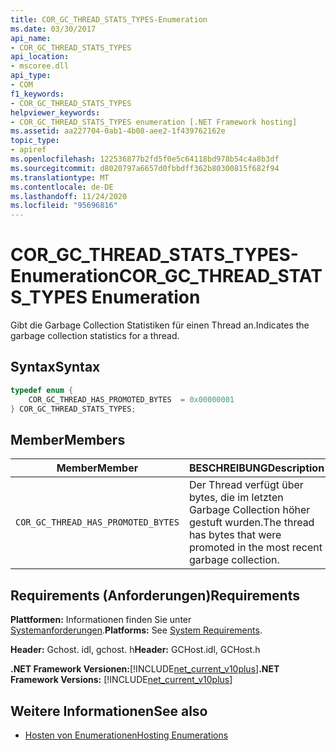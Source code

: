 ```yaml
---
title: COR_GC_THREAD_STATS_TYPES-Enumeration
ms.date: 03/30/2017
api_name:
- COR_GC_THREAD_STATS_TYPES
api_location:
- mscoree.dll
api_type:
- COM
f1_keywords:
- COR_GC_THREAD_STATS_TYPES
helpviewer_keywords:
- COR_GC_THREAD_STATS_TYPES enumeration [.NET Framework hosting]
ms.assetid: aa227704-0ab1-4b08-aee2-1f439762162e
topic_type:
- apiref
ms.openlocfilehash: 122536877b2fd5f0e5c64118bd978b54c4a8b3df
ms.sourcegitcommit: d8020797a6657d0fbbdff362b80300815f682f94
ms.translationtype: MT
ms.contentlocale: de-DE
ms.lasthandoff: 11/24/2020
ms.locfileid: "95696816"
---
```

# <a name="cor_gc_thread_stats_types-enumeration"></a><span data-ttu-id="6b10f-102">COR_GC_THREAD_STATS_TYPES-Enumeration</span><span class="sxs-lookup"><span data-stu-id="6b10f-102">COR_GC_THREAD_STATS_TYPES Enumeration</span></span>

<span data-ttu-id="6b10f-103">Gibt die Garbage Collection Statistiken für einen Thread an.</span><span class="sxs-lookup"><span data-stu-id="6b10f-103">Indicates the garbage collection statistics for a thread.</span></span>  
  
## <a name="syntax"></a><span data-ttu-id="6b10f-104">Syntax</span><span class="sxs-lookup"><span data-stu-id="6b10f-104">Syntax</span></span>  
  
```cpp  
typedef enum {  
    COR_GC_THREAD_HAS_PROMOTED_BYTES  = 0x00000001  
} COR_GC_THREAD_STATS_TYPES;  
```  
  
## <a name="members"></a><span data-ttu-id="6b10f-105">Member</span><span class="sxs-lookup"><span data-stu-id="6b10f-105">Members</span></span>  
  
|<span data-ttu-id="6b10f-106">Member</span><span class="sxs-lookup"><span data-stu-id="6b10f-106">Member</span></span>|<span data-ttu-id="6b10f-107">BESCHREIBUNG</span><span class="sxs-lookup"><span data-stu-id="6b10f-107">Description</span></span>|  
|------------|-----------------|  
|`COR_GC_THREAD_HAS_PROMOTED_BYTES`|<span data-ttu-id="6b10f-108">Der Thread verfügt über bytes, die im letzten Garbage Collection höher gestuft wurden.</span><span class="sxs-lookup"><span data-stu-id="6b10f-108">The thread has bytes that were promoted in the most recent garbage collection.</span></span>|  
  
## <a name="requirements"></a><span data-ttu-id="6b10f-109">Requirements (Anforderungen)</span><span class="sxs-lookup"><span data-stu-id="6b10f-109">Requirements</span></span>  

 <span data-ttu-id="6b10f-110">**Plattformen:** Informationen finden Sie unter [Systemanforderungen](../../get-started/system-requirements.md).</span><span class="sxs-lookup"><span data-stu-id="6b10f-110">**Platforms:** See [System Requirements](../../get-started/system-requirements.md).</span></span>  
  
 <span data-ttu-id="6b10f-111">**Header:** Gchost. idl, gchost. h</span><span class="sxs-lookup"><span data-stu-id="6b10f-111">**Header:** GCHost.idl, GCHost.h</span></span>  
  
 <span data-ttu-id="6b10f-112">**.NET Framework Versionen:**[!INCLUDE[net_current_v10plus](../../../../includes/net-current-v10plus-md.md)]</span><span class="sxs-lookup"><span data-stu-id="6b10f-112">**.NET Framework Versions:** [!INCLUDE[net_current_v10plus](../../../../includes/net-current-v10plus-md.md)]</span></span>  
  
## <a name="see-also"></a><span data-ttu-id="6b10f-113">Weitere Informationen</span><span class="sxs-lookup"><span data-stu-id="6b10f-113">See also</span></span>

- [<span data-ttu-id="6b10f-114">Hosten von Enumerationen</span><span class="sxs-lookup"><span data-stu-id="6b10f-114">Hosting Enumerations</span></span>](hosting-enumerations.md)
